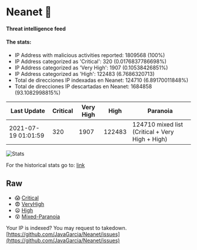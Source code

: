 # Neanet :hocho:
#### Threat intelligence feed
#### The stats:

- IP Address with malicious activities reported: 1809568 (100%)
- IP Address categorized as 'Critical':  320 (0.0176837786698%)
- IP Address categorized as 'Very High':  1907 (0.10538426851%)
- IP Address categorized as 'High':  122483 (6.7686320713)
- Total de direcciones IP indexadas en Neanet:  124710 (6.89170011848%)
- Total de direcciones IP descartadas en Neanet:  1684858 (93.1082998815%)

| Last Update | Critical | Very High | High | Paranoia |
| --- | --- | --- | --- | --- |
| 2021-07-19 01:01:59 | 320 | 1907 | 122483 | 124710 mixed list (Critical + Very High + High)|

![Stats](https://docs.google.com/spreadsheets/d/e/2PACX-1vSnaNMIXVabIpDJjufMlzH7poXnshF3mgd8Is1g9ytUEzVsP5my4Trn8f-xkoLLQ38xpL3HtmUexLo6/pubchart?oid=501124687&format=image)

For the historical stats go to: [link](/stats.csv)
## Raw
- :scream: [Critical](https://raw.githubusercontent.com/JavaGarcia/Neanet/master/blacklists/neanet_critical.txt)
- :fearful: [VeryHigh](https://raw.githubusercontent.com/JavaGarcia/Neanet/master/blacklists/neanet_veryHigh.txtt)
- :frowning: [High](https://raw.githubusercontent.com/JavaGarcia/Neanet/master/blacklists/neanet_high.txt)
- :dizzy_face: [Mixed-Paranoia](https://raw.githubusercontent.com/JavaGarcia/Neanet/master/blacklists/neanet_all.txt)


Your IP is indexed? You may request to takedown. [https://github.com/JavaGarcia/Neanet/issues](https://github.com/JavaGarcia/Neanet/issues)










































































































































































































































































































































































































































































































































































































































































































































































































































































































































































































































































































































































































































































































































































































































































































































































































































































































































































































































































































































































































































































































































































































































































































































































































































































































































































































































































































































































































































































































































































































































































































































































































































































































































































































































































































































































































































































































































































































































































































































































































































































































































































































































































































































































































































































































































































































































































































































































































































































































































































































































































































































































































































































































































































































































































































































































































































































































































































































































































































































































































































































































































































































































































































































































































































































































































































































































































































































































































































































































































































































































































































































































































































































































































































































































































































































































































































































































































































































































































